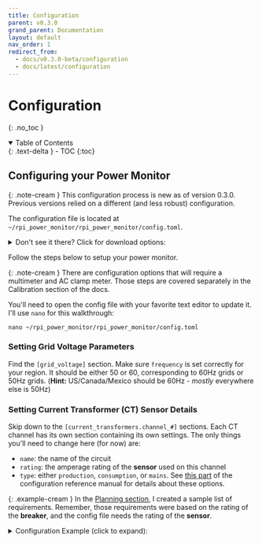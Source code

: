 ```yaml
---
title: Configuration
parent: v0.3.0
grand_parent: Documentation
layout: default
nav_order: 1
redirect_from: 
  - docs/v0.3.0-beta/configuration
  - docs/latest/configuration
---
```


# Configuration
{: .no_toc }

<details open markdown="block">
<summary>Table of Contents</summary>
{: .text-delta }
- TOC
{:toc}
</details>

## Configuring your Power Monitor

{: .note-cream }
This configuration process is new as of version 0.3.0. Previous versions relied on a different (and less robust) configuration.

The configuration file is located at `~/rpi_power_monitor/rpi_power_monitor/config.toml`.  

<details markdown="block">
<summary>Don't see it there?  Click for download options:</summary>

1. Download directly to your Pi via the command line:

    ```
    wget https://david00.github.io/rpi-power-monitor/docs/v0.3.0/config.toml -O ~/rpi_power_monitor/rpi_power_monitor/config.toml
    ```

2. Download to your computer:

    [Download](https://david00.github.io/rpi-power-monitor/docs/v0.3.0/config.toml){: .btn .btn-blue }

</details>


Follow the steps below to setup your power monitor.

{: .note-cream }
There are configuration options that will require a multimeter and AC clamp meter. Those steps are covered separately in the Calibration section of the docs.

You'll need to open the config file with your favorite text editor to update it.  I'll use `nano` for this walkthrough:

    nano ~/rpi_power_monitor/rpi_power_monitor/config.toml

### Setting Grid Voltage Parameters

Find the `[grid_voltage]` section.  Make sure `frequency` is set correctly for your region. It should be either 50 or 60, corresponding to 60Hz grids or 50Hz grids. (**Hint:** US/Canada/Mexico should be 60Hz - _mostly_ everywhere else is 50Hz)

### Setting Current Transformer (CT) Sensor Details
Skip down to the `[current_transformers.channel_#]` sections.  Each CT channel has its own section containing its own settings.  The only things you'll need to change here (for now) are:

* `name`: the name of the circuit
* `rating`: the amperage rating of the **sensor** used on this channel
* `type`: either `production`, `consumption`, or `mains`. See [this part](configuration#type) of the configuration reference manual for details about these options.

{: .example-cream }
In the [Planning section]({{site.baseurl}}/docs/general/create-your-plan#planning), I created a sample list of requirements. Remember, those requirements were based on the rating of the **breaker**, and the config file needs the rating of the **sensor**.

<details markdown="block">
<summary>Configuration Example (click to expand):</summary>
```

[current_transformers.channel_1]
name = 'Main #1'
rating = 200
type = 'mains'
two_pole = false
enabled = true
calibration = 1.0
amps_cutoff_threshold = 0
watts_cutoff_threshold = 0
reversed = false
phase_angle = 0

[current_transformers.channel_2]
name = 'Main #2'
rating = 200
type = 'mains'
two_pole = false
enabled = true
calibration = 1.0
amps_cutoff_threshold = 0
watts_cutoff_threshold = 0
reversed = false
phase_angle = 0

[current_transformers.channel_3]
name = 'Solar'
rating = 100
type = 'production'
two_pole = true
enabled = true
calibration = 1.0
amps_cutoff_threshold = 0
watts_cutoff_threshold = 0
reversed = false
phase_angle = 0

[current_transformers.channel_4]
name = 'AC Unit'
rating = 30
type = 'consumption'
two_pole = true
enabled = true
calibration = 1.0
amps_cutoff_threshold = 0
watts_cutoff_threshold = 0
reversed = false
phase_angle = 0

[current_transformers.channel_5]
name = 'Master Bedroom'
rating = 20
type = 'consumption'
two_pole = false
enabled = true
calibration = 1.0
amps_cutoff_threshold = 0
watts_cutoff_threshold = 0
reversed = false
phase_angle = 0

[current_transformers.channel_6]
name = 'EV Charger'
rating = 60
type = 'consumption'
two_pole = true
enabled = true
calibration = 1.0
amps_cutoff_threshold = 0
watts_cutoff_threshold = 0
reversed = false
phase_angle = 0
```
</details>


> When finished making changes, press `Ctrl-x`, then `y` to save and close the config file.


### Enabling Automatic Backups

An automatic backup script is included with this project, as of v0.3.0. 

> The script is located at `~/rpi_power_monitor/rpi_power_monitor/backup.py`

It will backup your configuration and all of the power monitor data to an external USB flash drive. To use it, follow the steps below to update the power monitor config with the USB device name, and enable the scheduled cron job.

{: .note-aqua }
When the backup runs, it will stop the power monitor service. This is to reduce the demand on the database and help the backup complete as quickly as possible. Once the backup is done, the power monitor service will be restarted automatically.

Connect your USB flash drive to one of the Pi's USB ports, and run the following command:

    sudo fdisk -l | grep "/dev/sd*"

Find the partition number for your flash drive, which should look like `/dev/sda1` or `/dev/sdb1`.

In `config.toml`, set `backup_device` equal to what you found above for your device name and partition number:

<details markdown="block">
<summary>Example (click to expand):</summary>
    [backups]
    backup_device = '/dev/sda1'
</details>

Now that the backup script knows where to put your backups, enable the job from root's crontab:

    sudo crontab -e -u root

If prompted, select option 1 to use Nano.  Then, uncomment (remove the `#` at the front) the existing line:

    0 0 * * 0 python3 /home/pi/rpi_power_monitor/rpi_power_monitor/backup.py

Save and close the file with `Ctrl-x`, then `y`.

The backup will run every Sunday at midnight.  Feel free to adjust the cron scheduling parameters if you want the backup to run more or less often.

{: .note-aqua }
To start the backup script manually, use the following command:
<br>
`sudo python3 /home/pi/rpi_power_monitor/rpi_power_monitor/backup.py`


{: .note-aqua }
Done with the initial configuration? Proceed to [Calibration](./calibration).

---

# Configuration Reference Manual

See below for detailed information on each of the settings in the configuration file.

## [general]

<h3 id="name" class='config-value'><a class="anchor-heading" href="#name" aria-labelledby="name"></a>name</h3>

Represents the name of your power monitor. This value will be used to tag all entries in InfluxDB.  This is useful if you have a centralized InfluDB server and multiple power monitors all logging to the same server, because it allows you to distinguish which data points are coming from which power monitor.

<h3 id="three_phase_mode" class='config-value'><a class="anchor-heading" href="#three_phase_mode" aria-labelledby="three_phase_mode"></a>three_phase_mode</h3>

When set to `true`, this setting will use the three-phase variant of the power calculation routine. Leave this setting to it's default value of `false` unless you have a three-phase system and have completed the 3-phase setup.

> Default: `false`

## [data_retention]

TBD

## [database]

<h3 id="host" class='config-value'><a class="anchor-heading" href="#host" aria-labelledby="host"></a>host</h3>

The IPv4 address or URL of your InfluxDB server.  See [Advanced Usage](advanced-usage) for details on setting up a remote InfluxDB instance.

> Default: `localhost`

<h3 id="port" class='config-value'><a class="anchor-heading" href="#port" aria-labelledby="port"></a>port</h3>

The port number for your InfluxDB server. 

> Default: 8086

<h3 id="username" class='config-value'><a class="anchor-heading" href="#username" aria-labelledby="username"></a>username</h3>

The username for your InfluxDB instance. By default, InfluxDB (versions <=1.8.x) do not have default credentials.  If you have not specifically setup credentials, you can leave this as-is.

<h3 id="password" class='config-value'><a class="anchor-heading" href="#password" aria-labelledby="password"></a>password</h3>

The password for your InfluxDB instance. By default, InfluxDB (versions <=1.8.x) do not have default credentials.  If you have not specifically setup credentials, you can leave this as-is.


<h3 id="database_name" class='config-value'><a class="anchor-heading" href="#database_name" aria-labelledby="database_name"></a>database_name</h3>

The name of your InfluxDB database.

> Default: `power_monitor`

## [grid_voltage]

<h3 id="grid_voltage" class='config-value'><a class="anchor-heading" href="#grid_voltage" aria-labelledby="grid_voltage"></a>grid_voltage</h3>

The grid voltage, as measured by your multimeter at the outlet.

<h3 id="ac_transformer_output_voltage" class='config-value'><a class="anchor-heading" href="#ac_transformer_output_voltage" aria-labelledby="ac_transformer_output_voltage"></a>ac_transformer_output_voltage</h3>

The output voltage of your AC transformer, as measured by your multimeter.

{: .note-aqua }
Do not use the label on your AC transformer - you must take a measurement with a multimeter. This is because transformers often put out higher voltages when there's no load on them.


## [current_transformers.channel_#]

<h3 id="name" class='config-value'><a class="anchor-heading" href="#name" aria-labelledby="name"></a>name</h3>

The circuit name, or appliance name, that the channel is measuring.

<h3 id="rating" class='config-value'><a class="anchor-heading" href="#rating" aria-labelledby="rating"></a>rating</h3>

The rating of the **sensor** used for this channel, in Amperes. This should be a numerical value - do not include the "A".

<h3 id="type" class='config-value'><a class="anchor-heading" href="#type" aria-labelledby="type"></a>type</h3>

The type description of the power being monitored. It must be one of the following:

* `production` : The sensor is monitoring the AC output of a solar inverter, generator, wind turbine, or other source of power production.
* `consumption` : The sensor is monitoring a circuit or appliance that consumes power.  
* `mains` : The sensor is monitoring one of (or the) panel's main feed.

{: .note-aqua }
These types are used in the software to calculate your net power. It is important to use the proper type description for each channel when setting up whole home monitoring.

<h3 id="two_pole" class='config-value'><a class="anchor-heading" href="#two_pole" aria-labelledby="two_pole"></a>two_pole</h3>

If the sensor is measuring a single leg of a two-pole breaker, set this to `true`. Otherwise, leave it as `false`.  By setting this to true, the measurements from the sensor will be doubled.  If you are using a sensor on each leg of a two-pole circuit, leave both values as false since you're directly measuring both legs (and don't need to double the measurement).

> Default: false

<h3 id="enabled" class='config-value'><a class="anchor-heading" href="#enabled" aria-labelledby="enabled"></a>enabled</h3>

Enables or disables the channel. Disabling a channel will speed up your per-channel sampling rate.

> Default: true

<h3 id="calibration" class='config-value'><a class="anchor-heading" href="#calibration" aria-labelledby="calibration"></a>calibration</h3>

A constant value used to align the amperage measurement from a sensor to your calibration source. For example, if your handheld AC clamp meter is measuring 5.7A, and the sensor is measuring a higher value of 6.5A, the sensor value needs to be reduced.  To get the value, divide the correct value (5.7) by what the power monitor is reporting (6.5). So, `5.7 / 6.5 = 0.8769`.  So, you'd use `0.8769` as the value for calibration for this channel.

> Default: 1.0

<h3 id="amps_cutoff_threshold" class='config-value'><a class="anchor-heading" href="#amps_cutoff_threshold" aria-labelledby="amps_cutoff_threshold"></a>amps_cutoff_threshold</h3>

This is a software-based filter to help remove very low power noise.  The value you enter here will be the absolute minimum value the power monitor will require in order to save the calculation to the database.  For example, if you set this to `0.2`, the power monitor will ignore all readings for this channel until they are above 0.2 Amps.  When data falls below this threshold, the power monitor will hardcode the reading to 0 for power, current, and power factor (PF).

The power monitor will ignore the sign of the power measurement (aka, the absolute value) when comparing the measurement to the cutoff threshold. For example, with a `amps_cutoff_threshold` of 0.2, a measurement of -0.3 Amps will not be ignored, but a measurement of -0.15 will be ignored.

Leave the value at 0 to disable this feature.

> Default: 0


<h3 id="watts_cutoff_threshold" class='config-value'><a class="anchor-heading" href="#watts_cutoff_threshold" aria-labelledby="watts_cutoff_threshold"></a>watts_cutoff_threshold</h3>

> DEPRECATED AS OF v0.3.2 - will be removed in a future release. Please update your configuration to use the `amps_cutoff_threshold` above instead.

This is a software-based filter to help remove very low power noise.  The value you enter here will be the absolute minimum value the power monitor will require in order to save the calculation to the database.  For example, if you set this to `2`, the power monitor will ignore all readings for this channel until they are above 2 Watts.  When data falls below this threshold, the power monitor will hardcode the reading to 0 for power, current, and power factor (PF).

The power monitor will ignore the sign of the power measurement (aka, the absolute value) when comparing the measurement to the cutoff threshold. So, with a `watts_cutoff_threshold` of 1.0, a measurement of -100 Watts will not be ignored, but a measurement of -0.25W will be ignored.

Leave the value at 0 to disable this feature.

> Default: 0

<h3 id="reversed" class='config-value'><a class="anchor-heading" href="#reversed" aria-labelledby="reversed"></a>reversed</h3>

When set to `true`, this setting will negate the readings for this channel. If the channel is reading negative when it is supposed to be reading positive, or vice versa, set this to `true`.

> Default: `false`

<h3 id="phase_angle" class='config-value'><a class="anchor-heading" href="#phase_angle" aria-labelledby="phase_angle"></a>phase_angle</h3>

*For 3-phase-mode only.*

This setting holds the measured default phase angle from the perspective of the power monitor, and is used in calculations when <a href="#three_phase_mode">`three_phase_mode`</a> is enabled.

> Default: `0`

## [backups]

<h3 id="backup_device" class='config-value'><a class="anchor-heading" href="#backup_device" aria-labelledby="backup_device"></a>backup_device</h3>

This should be the full path to the partition on your removable device.  To find the partition, connect your already-formatted USB drive, then run the following command:

    sudo fdisk -l | grep "/dev/sd*"

<details open markdown="block">
<summary>Sample Output:</summary>
```
Disk /dev/sda: 28.64 GiB, 30752000000 bytes, 60062500 sectors
/dev/sda1  *     2048 60061695 60059648 28.6G  c W95 FAT32 (LBA)
```
</details>

With the sample output above, the value for `backup_device` should be `/dev/sda1`.

<h3 id="folder_name" class='config-value'><a class="anchor-heading" href="#folder_name" aria-labelledby="folder_name"></a>folder_name</h3>
The name of the folder that will be created on your USB drive to hold the backups.

<h3 id="mount_path" class='config-value'><a class="anchor-heading" href="#mount_path" aria-labelledby="mount_path"></a>mount_path</h3>
The path that your USB drive will be mounted to on your local filesystem. You won't need to change this unless you are already using `/media/backups` on your Raspberry Pi (and even then, you still shouldn't have to).

<h3 id="backup_count" class='config-value'><a class="anchor-heading" href="#backup_count" aria-labelledby="backup_count"></a>backup_count</h3>
The number of backups to keep on the flash drive. The backup utility will automatically remove old backups when the total count of backup files on your USB drive exceeds this limit.